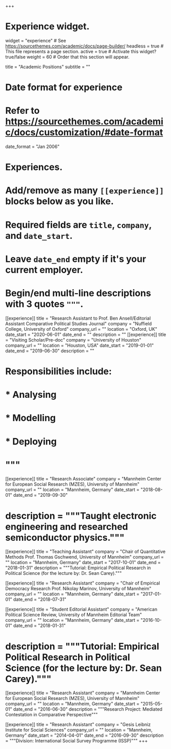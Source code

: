 +++
# Experience widget.
widget = "experience"  # See https://sourcethemes.com/academic/docs/page-builder/
headless = true  # This file represents a page section.
active = true  # Activate this widget? true/false
weight = 60  # Order that this section will appear.

title = "Academic Positions"
subtitle = ""

# Date format for experience
#   Refer to https://sourcethemes.com/academic/docs/customization/#date-format
date_format = "Jan 2006"

# Experiences.
#   Add/remove as many `[[experience]]` blocks below as you like.
#   Required fields are `title`, `company`, and `date_start`.
#   Leave `date_end` empty if it's your current employer.
#   Begin/end multi-line descriptions with 3 quotes `"""`.

[[experience]]
  title = "Research Assistant to Prof. Ben Ansell/Editorial Assistant Comparative Political Studies Journal"
  company = "Nuffield College, University of Oxford"
  company_url = ""
  location = "Oxford, UK"
  date_start = "2020-06-01"
  date_end = ""
  description = ""
[[experience]]
  title = "Visiting Scholar/Pre-doc"
  company = "University of Houston"
  company_url = ""
  location = "Houston, USA"
  date_start = "2019-01-01"
  date_end = "2019-06-30"
  description = ""
 # Responsibilities include:
  
 # * Analysing
 # * Modelling
 # * Deploying
 # """

[[experience]]
  title = "Research Associate"
  company = "Mannheim Center for European Social Research (MZES), University of Mannheim"
  company_url = ""
  location = "Mannheim, Germany"
  date_start = "2018-08-01"
  date_end = "2019-09-30"
 # description = """Taught electronic engineering and researched semiconductor physics."""

[[experience]]
  title = "Teaching Assistant"
  company = "Chair of Quantitative Methods Prof. Thomas Gschwend, University of Mannheim"
  company_url = ""
  location = "Mannheim, Germany"
  date_start = "2017-10-01"
  date_end = "2018-01-31"
  description = """Tutorial: Empirical Political Research in Political Science (for the lecture by: Dr. Sean Carey)."""
  
 [[experience]]
  title = "Research Assistant"
  company = "Chair of Empirical Democracy Research Prof. Nikolay Marinov, University of Mannheim"
  company_url = ""
  location = "Mannheim, Germany"
  date_start = "2017-01-01"
  date_end = "2018-07-31"
  
 [[experience]]
  title = "Student Editorial Assistant"
  company = "American Political Science Review, University of Mannheim Editorial Team"
  company_url = ""
  location = "Mannheim, Germany"
  date_start = "2016-10-01"
  date_end = "2018-01-31"
 # description = """Tutorial: Empirical Political Research in Political Science (for the lecture by: Dr. Sean Carey)."""
 
 [[experience]]
  title = "Research Assistant"
  company = "Mannheim Center for European Social Research (MZES), University of Mannheim"
  company_url = ""
  location = "Mannheim, Germany"
  date_start = "2015-05-01"
  date_end = "2016-06-30"
  description = """Research Project:  Mediated Contestation in Comparative Perspective"""
  
  [[experience]]
  title = "Research Assistant"
  company = "Gesis Leibniz Institute for Social Sciences"
  company_url = ""
  location = "Mannheim, Germany"
  date_start = "2014-04-01"
  date_end = "2016-09-30"
  description = """Division: International Social Survey Programme (ISSP)"""
+++
